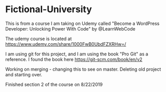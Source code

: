 # Fictional-University
This is from a course I am taking on Udemy called "Become a WordPress Developer: Unlocking Power With Code" by @LearnWebCode

The udemy course is located at https://www.udemy.com/share/1000FwB0UbdFZXRHw=/

I am using git for this project, and I am using the book "Pro Git" as a reference. I found the book here https://git-scm.com/book/en/v2

Working on merging - changing this to see on master. Deleting old project and starting over.

Finished section 2 of the course on 8/22/2019